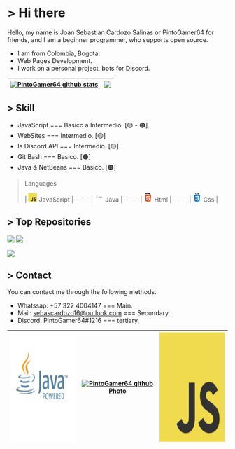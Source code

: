 # > Hi there
Hello, my name is Joan Sebastian Cardozo Salinas or PintoGamer64 for friends, and I am a beginner programmer, who supports open source.
* I am from Colombia, Bogota.
* Web Pages Development.
* I work on a personal project, bots for Discord.

| <a href="https://github.com/PintoGamer64/PintoGamer64"><img align="center" src="https://github-readme-stats.vercel.app/api?username=PintoGamer64&show_icons=true&include_all_commits=true&theme=buefy&hide_border=true" alt="PintoGamer64 github stats" /></a> | <a href="https://github.com/PintoGamer64/PintoGamer64"><img align="center" src="https://github-readme-stats.vercel.app/api/top-langs/?username=PintoGamer64&layout=compact&theme=buefy&hide_border=true" height="195px"/></a> |
| ----- | ----- |

## > Skill
* JavaScript === Basico a Intermedio. [🟡 - 🟠]
* WebSites === Intermedio. [🟡]
* la Discord API === Intermedio. [🟡]
* Git Bash === Basico. [🟠]
* Java & NetBeans === Basico. [🟠]

> Languages <p></p> | <code><img height="20" src="https://raw.githubusercontent.com/github/explore/80688e429a7d4ef2fca1e82350fe8e3517d3494d/topics/javascript/javascript.png"></code> JavaScript | ----- 
| <code><img height="20" src="https://raw.githubusercontent.com/github/explore/80688e429a7d4ef2fca1e82350fe8e3517d3494d/topics/java/java.png"></code> Java | ----- 
| <code><img height="20" src="https://raw.githubusercontent.com/github/explore/80688e429a7d4ef2fca1e82350fe8e3517d3494d/topics/html/html.png"></code> Html | ----- 
| <code><img height="20" src="https://raw.githubusercontent.com/github/explore/80688e429a7d4ef2fca1e82350fe8e3517d3494d/topics/css/css.png"></code> Css |

## > Top Repositories
<a href="https://github.com/PintoGamer64/Ookami-Bot"><img align="center" src="https://github-readme-stats.vercel.app/api/pin/?username=PintoGamer64&repo=Ookami-Bot&theme=buefy"  height="135px"/></a>
<a href="https://github.com/PintoGamer64/NewSpace-Pagina"><img align="center" src="https://github-readme-stats.vercel.app/api/pin/?username=PintoGamer64&repo=NewSpace-Pagina&theme=buefy" /></a>

<a href="https://matepedia.000webhostapp.com/HTML's/index.html" target="_blank"><img align="center" src="https://matepedia.000webhostapp.com/Imagenes/NewSpace%20NewNew!!!!.png"></a>

## > Contact
You can contact me through the following methods.

* Whatssap: +57 322 4004147 === Main.
* Mail: sebascardozo16@outlook.com === Secundary.
* Discord: PintoGamer64#1216 === tertiary.

| <a><img align="center" height="250px" src="https://raw.githubusercontent.com/github/explore/80688e429a7d4ef2fca1e82350fe8e3517d3494d/topics/java/java.png"><a> | <a href="https://www.pinterest.es/Pinto_Gamer64/_saved/" target="_blank"><img align="center" src="https://i.pinimg.com/564x/f0/e9/1e/f0e91ef62bbb1e6beb5c6c9ee9811197.jpg" alt="PintoGamer64 github Photo" width="250px" height="250px"/><a> | <a><img align="center" height="250px" src="https://raw.githubusercontent.com/github/explore/80688e429a7d4ef2fca1e82350fe8e3517d3494d/topics/javascript/javascript.png"><a> |
| ----- | ----- | ----- |
<!--
**PintoGamer64/PintoGamer64** is a ✨ _special_ ✨ repository because its `README.md` (this file) appears on your GitHub profile.

Here are some ideas to get you started:

- 🔭 I’m currently working on ...
- 🌱 I’m currently learning ...
- 👯 I’m looking to collaborate on ...
- 🤔 I’m looking for help with ...
- 💬 Ask me about ...
- 📫 How to reach me: ...
- 😄 Pronouns: ...
- ⚡ Fun fact: ...
-->
